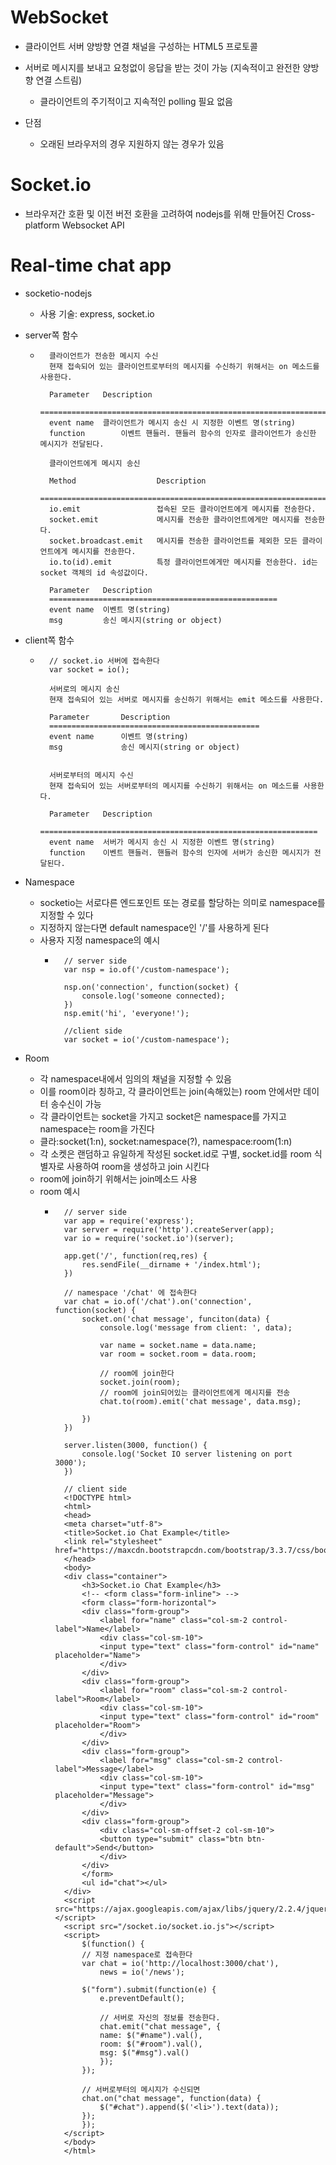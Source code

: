 
# WebSocket

- 클라이언트 서버 양방향 연결 채널을 구성하는 HTML5 프로토콜
- 서버로 메시지를 보내고 요청없이 응답을 받는 것이 가능 (지속적이고 완전한 양방향 연결 스트림)
    - 클라이언트의 주기적이고 지속적인 polling 필요 없음

- 단점
    - 오래된 브라우저의 경우 지원하지 않는 경우가 있음

# Socket.io

- 브라우저간 호환 및 이전 버전 호환을 고려하여 nodejs를 위해 만들어진 Cross-platform Websocket API

# Real-time chat app

- socketio-nodejs
    - 사용 기술: express, socket.io

- server쪽 함수
    - ```
        클라이언트가 전송한 메시지 수신
        현재 접속되어 있는 클라이언트로부터의 메시지를 수신하기 위해서는 on 메소드를 사용한다.
        
        Parameter	Description
        ==================================================================================
        event name	클라이언트가 메시지 송신 시 지정한 이벤트 명(string)
        function	    이벤트 핸들러. 핸들러 함수의 인자로 클라이언트가 송신한 메시지가 전달된다.

        클라이언트에게 메시지 송신
        
        Method	                Description
        ================================================================================================
        io.emit	                접속된 모든 클라이언트에게 메시지를 전송한다.
        socket.emit	            메시지를 전송한 클라이언트에게만 메시지를 전송한다.
        socket.broadcast.emit	메시지를 전송한 클라이언트를 제외한 모든 클라이언트에게 메시지를 전송한다.
        io.to(id).emit	        특정 클라이언트에게만 메시지를 전송한다. id는 socket 객체의 id 속성값이다.

        Parameter	Description
        ===================================================
        event name	이벤트 명(string)
        msg	        송신 메시지(string or object)
      ```

- client쪽 함수
    - ```
        // socket.io 서버에 접속한다
        var socket = io();

        서버로의 메시지 송신
        현재 접속되어 있는 서버로 메시지를 송신하기 위해서는 emit 메소드를 사용한다.

        Parameter	    Description
        ===============================================
        event name	    이벤트 명(string)
        msg	            송신 메시지(string or object)


        서버로부터의 메시지 수신
        현재 접속되어 있는 서버로부터의 메시지를 수신하기 위해서는 on 메소드를 사용한다.

        Parameter	Description
        ==============================================================
        event name	서버가 메시지 송신 시 지정한 이벤트 명(string)
        function	이벤트 핸들러. 핸들러 함수의 인자에 서버가 송신한 메시지가 전달된다.
      ```

- Namespace
    - socketio는 서로다른 엔드포인트 또는 경로를 할당하는 의미로 namespace를 지정할 수 있다
    - 지정하지 않는다면 default namespace인 '/'를 사용하게 된다
    - 사용자 지정 namespace의 예시
        - ```
            // server side
            var nsp = io.of('/custom-namespace');

            nsp.on('connection', function(socket) {
                console.log('someone connected);
            })
            nsp.emit('hi', 'everyone!');

            //client side
            var socket = io('/custom-namespace');
          ```

- Room
    - 각 namespace내에서 임의의 채널을 지정할 수 있음
    - 이를 room이라 칭하고, 각 클라이언트는 join(속해있는) room 안에서만 데이터 송수신이 가능
    - 각 클라이언트는 socket을 가지고 socket은 namespace를 가지고 namespace는 room을 가진다
    - 클라:socket(1:n), socket:namespace(?), namespace:room(1:n)
    - 각 소켓은 랜덤하고 유일하게 작성된 socket.id로 구별, socket.id를 room 식별자로 사용하여 room을 생성하고 join 시킨다
    - room에 join하기 위해서는 join메소드 사용
    - room 예시
        - ```
            // server side
            var app = require('express');
            var server = require('http').createServer(app);
            var io = require('socket.io')(server);

            app.get('/', function(req,res) {
                res.sendFile(__dirname + '/index.html');
            })

            // namespace '/chat' 에 접속한다
            var chat = io.of('/chat').on('connection', function(socket) {
                socket.on('chat message', funciton(data) {
                    console.log('message from client: ', data);

                    var name = socket.name = data.name;
                    var room = socket.room = data.room;

                    // room에 join한다
                    socket.join(room);
                    // room에 join되어있는 클라이언트에게 메시지를 전송
                    chat.to(room).emit('chat message', data.msg);
                     
                })
            })

            server.listen(3000, function() {
                console.log('Socket IO server listening on port 3000');
            })

            // client side
            <!DOCTYPE html>
            <html>
            <head>
            <meta charset="utf-8">
            <title>Socket.io Chat Example</title>
            <link rel="stylesheet" href="https://maxcdn.bootstrapcdn.com/bootstrap/3.3.7/css/bootstrap.min.css">
            </head>
            <body>
            <div class="container">
                <h3>Socket.io Chat Example</h3>
                <!-- <form class="form-inline"> -->
                <form class="form-horizontal">
                <div class="form-group">
                    <label for="name" class="col-sm-2 control-label">Name</label>
                    <div class="col-sm-10">
                    <input type="text" class="form-control" id="name" placeholder="Name">
                    </div>
                </div>
                <div class="form-group">
                    <label for="room" class="col-sm-2 control-label">Room</label>
                    <div class="col-sm-10">
                    <input type="text" class="form-control" id="room" placeholder="Room">
                    </div>
                </div>
                <div class="form-group">
                    <label for="msg" class="col-sm-2 control-label">Message</label>
                    <div class="col-sm-10">
                    <input type="text" class="form-control" id="msg" placeholder="Message">
                    </div>
                </div>
                <div class="form-group">
                    <div class="col-sm-offset-2 col-sm-10">
                    <button type="submit" class="btn btn-default">Send</button>
                    </div>
                </div>
                </form>
                <ul id="chat"></ul>
            </div>
            <script src="https://ajax.googleapis.com/ajax/libs/jquery/2.2.4/jquery.min.js"></script>
            <script src="/socket.io/socket.io.js"></script>
            <script>
                $(function() {
                // 지정 namespace로 접속한다
                var chat = io('http://localhost:3000/chat'),
                    news = io('/news');

                $("form").submit(function(e) {
                    e.preventDefault();

                    // 서버로 자신의 정보를 전송한다.
                    chat.emit("chat message", {
                    name: $("#name").val(),
                    room: $("#room").val(),
                    msg: $("#msg").val()
                    });
                });

                // 서버로부터의 메시지가 수신되면
                chat.on("chat message", function(data) {
                    $("#chat").append($('<li>').text(data));
                });
                });
            </script>
            </body>
            </html>
          ```
